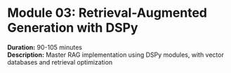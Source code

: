 # Module 03: Retrieval-Augmented Generation with DSPy

**Duration:** 90-105 minutes  
**Description:** Master RAG implementation using DSPy modules, with vector databases and retrieval optimization